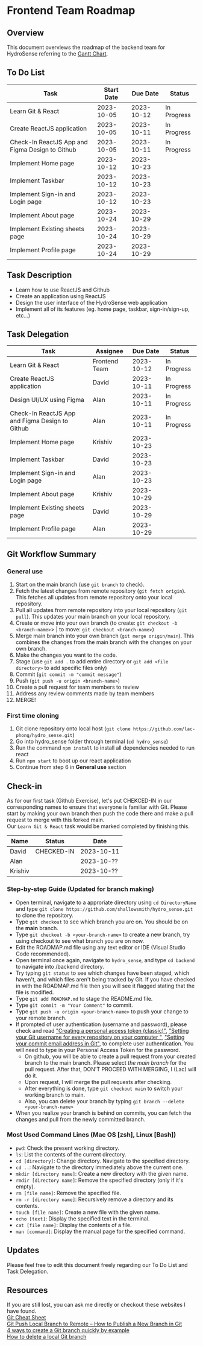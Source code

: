 # Frontend Team Roadmap

## Overview

This document overviews the roadmap of the backend team for HydroSense referring to the [Gantt Chart](https://docs.google.com/spreadsheets/d/1e9eoLkB1Kq2ox62_Ni0hW2gtKSnam4YBcwduLEwICXs/edit?usp=sharing).

## To Do List

| Task                                            | Start Date | Due Date   | Status      |
| ----------------------------------------------- | ---------- | ---------- | ----------- |
| Learn Git & React                               | 2023-10-05 | 2023-10-12 | In Progress |
| Create ReactJS application                      | 2023-10-05 | 2023-10-11 | In Progress |
| Check-In ReactJS App and Figma Design to Github | 2023-10-05 | 2023-10-11 | In Progress |
| Implement Home page                             | 2023-10-12 | 2023-10-23 |             |
| Implement Taskbar                               | 2023-10-12 | 2023-10-23 |             |
| Implement Sign-in and Login page                | 2023-10-12 | 2023-10-23 |             |
| Implement About page                            | 2023-10-24 | 2023-10-29 |             |
| Implement Existing sheets page                  | 2023-10-24 | 2023-10-29 |             |
| Implement Profile page                          | 2023-10-24 | 2023-10-29 |             |

## Task Description

- Learn how to use ReactJS and Github
- Create an application using ReactJS
- Design the user interface of the HydroSense web application
- Implement all of its features (eg. home page, taskbar, sign-in/sign-up, etc...)

## Task Delegation

| Task                                            | Assignee      | Due Date   | Status      |
| ----------------------------------------------- | ------------- | ---------- | ----------- |
| Learn Git & React                               | Frontend Team | 2023-10-12 | In Progress |
| Create ReactJS application                      | David         | 2023-10-11 | In Progress |
| Design UI/UX using Figma                        | Alan          | 2023-10-11 | In Progress |
| Check-In ReactJS App and Figma Design to Github | Alan          | 2023-10-11 | In Progress |
| Implement Home page                             | Krishiv       | 2023-10-23 |             |
| Implement Taskbar                               | David         | 2023-10-23 |             |
| Implement Sign-in and Login page                | Alan          | 2023-10-23 |             |
| Implement About page                            | Krishiv       | 2023-10-29 |             |
| Implement Existing sheets page                  | David         | 2023-10-29 |             |
| Implement Profile page                          | Alan          | 2023-10-29 |             |

## Git Workflow Summary

### General use

1. Start on the main branch (use `git branch` to check).
2. Fetch the latest changes from remote repository (`git fetch origin`). This fetches all updates from remote repository onto your local repository.
3. Pull all updates from remote repository into your local repository (`git pull`). This updates your main branch on your local repository.
4. Create or move into your own branch (to create: `git checkout -b <branch-name>`> | to move: `git checkout <branch-name>`)
5. Merge main branch into your own branch (`git merge origin/main`). This combines the changes from the main branch with the changes on your own branch.
6. Make the changes you want to the code.
7. Stage (use `git add .` to add entire directory or `git add <file directory>` to add specific files only)
8. Commit (`git commit -m "commit message"`)
9. Push (`git push -u origin <branch-name>`)
10. Create a pull request for team members to review
11. Address any review comments made by team members
12. MERGE!

### First time cloning

1. Git clone repository onto local host (`git clone https://github.com/lac-phong/hydro_sense.git`)
2. Go into hydro_sense folder through terminal (`cd hydro_sense`)
3. Run the command `npm install` to install all dependencies needed to run react
4. Run `npm start` to boot up our react application
5. Continue from step 6 in **General use** section

## Check-in

As for our first task (Github Exercise), let's put CHEKCED-IN in our corresponding names to ensure that everyone is familiar with Git. Please start by making your own branch then push the code there and make a pull request to merge with this forked main. <br>
Our `Learn Git & React` task would be marked completed by finishing this.

| Name    | Status     | Date       |
| ------- | ---------- | ---------- |
| David   | CHECKED-IN | 2023-10-11 |
| Alan    |            | 2023-10-?? |
| Krishiv |            | 2023-10-?? |

### Step-by-step Guide (Updated for branch making)

- Open terminal, navigate to a approriate directory using `cd DirectoryName` and type `git clone https://github.com/shallowsmith/hydro_sense.git` to clone the repository.
- Type `git checkout` to see which branch you are on. You should be on the **main** branch.
- Type `git checkout -b <your-branch-name>` to create a new branch, try using checkout to see what branch you are on now.
- Edit the ROADMAP.md file using any text editor or IDE (Visual Studio Code recommended).
- Open terminal once again, navigate to `hydro_sense`, and type `cd backend` to navigate into /backend directory.
- Try typing `git status` to see which changes have been staged, which haven't, and which files aren't being tracked by Git. If you have checked in with the ROADMAP.md file then you will see it flagged stating that the file is modified.
- Type `git add ROADMAP.md` to stage the README.md file.
- Type `git commit -m "Your Comment"` to commit.
- Type `git push -u origin <your-branch-name>` to push your change to your remote branch.
- If prompted of user authentication (username and password), please check and read ["Creating a personal access token (classic)"](https://docs.github.com/en/authentication/keeping-your-account-and-data-secure/managing-your-personal-access-tokens#creating-a-personal-access-token-classic), ["Setting your Git username for every repository on your computer
  "](https://docs.github.com/en/account-and-profile/setting-up-and-managing-your-personal-account-on-github/managing-email-preferences/setting-your-commit-email-address#setting-your-commit-email-address-in-git), ["Setting your commit email address in Git"](https://docs.github.com/en/account-and-profile/setting-up-and-managing-your-personal-account-on-github/managing-email-preferences/setting-your-commit-email-address#setting-your-commit-email-address-in-git), to complete user authentication. You will need to type in your Personal Access Token for the password.
  - On github, you will be able to create a pull request from your created branch to the main branch. Please select _the main branch_ for the pull request. After that, DON'T PROCEED WITH MERGING, I (Lac) will do it.
  - Upon request, I will merge the pull requests after checking.
    <br>
  - After everything is done, type `git checkout main` to switch your working branch to main.
  - Also, you can delete your branch by typing `git branch --delete <your-branch-name>`
- When you realize your branch is behind on commits, you can fetch the changes and pull from the newly committed branch.

### Most Used Command Lines (Mac OS [zsh], Linux [Bash])

- `pwd`: Check the present working directory.
- `ls`: List the contents of the current directory.
- `cd [directory]`: Change directory. Navigate to the specified directory.
- `cd ..`: Navigate to the directory immediately above the current one.
- `mkdir [directory name]`: Create a new directory with the given name.
- `rmdir [directory name]`: Remove the specified directory (only if it's empty).
- `rm [file name]`: Remove the specified file.
- `rm -r [directory name]`: Recursively remove a directory and its contents.
- `touch [file name]`: Create a new file with the given name.
- `echo [text]`: Display the specified text in the terminal.
- `cat [file name]`: Display the contents of a file.
- `man [command]`: Display the manual page for the specified command.

## Updates

Please feel free to edit this document freely regarding our To Do List and Task Delegation.

## Resources

If you are still lost, you can ask me directly or checkout these websites I have found. <br>
[Git Cheat Sheet](https://education.github.com/git-cheat-sheet-education.pdf)<br>
[Git Push Local Branch to Remote – How to Publish a New Branch in Git](https://www.freecodecamp.org/news/git-push-local-branch-to-remote-how-to-publish-a-new-branch-in-git/) <br>
[4 ways to create a Git branch quickly by example](https://www.theserverside.com/blog/Coffee-Talk-Java-News-Stories-and-Opinions/Git-Branch-Create-Example-Command-Checkout-Commit-Tag) <br>
[How to delete a local Git branch](https://www.theserverside.com/blog/Coffee-Talk-Java-News-Stories-and-Opinions/delete-local-git-branch-origin-force-merge-all)
